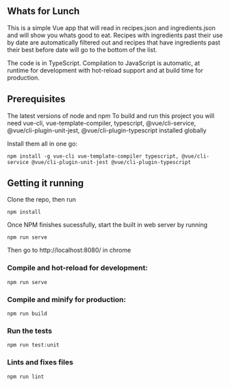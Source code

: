 Whats for Lunch
---
This is a simple Vue app that will read in recipes.json and ingredients.json and will show you whats good to eat. Recipes with ingredients past their use by date are automatically filtered out and recipes that have ingredients past their best before date will go to the bottom of the list.

The code is in TypeScript. Compilation to JavaScript is automatic, at runtime for development with hot-reload support and at build time for production.

Prerequisites
----
The latest versions of node and npm
To build and run this project you will need vue-cli, vue-template-compiler, typescript, @vue/cli-service, @vue/cli-plugin-unit-jest, @vue/cli-plugin-typescript installed globally

Install them all in one go:
```
npm install -g vue-cli vue-template-compiler typescript, @vue/cli-service @vue/cli-plugin-unit-jest @vue/cli-plugin-typescript
```

## Getting it running
Clone the repo, then run
```
npm install
```
Once NPM finishes sucessfully, start the built in web server by running
```
npm run serve
```
Then go to http://localhost:8080/ in chrome

### Compile and hot-reload for development:
```
npm run serve
```

### Compile and minify for production:
```
npm run build
```

### Run the tests
```
npm run test:unit
```

### Lints and fixes files
```
npm run lint
```